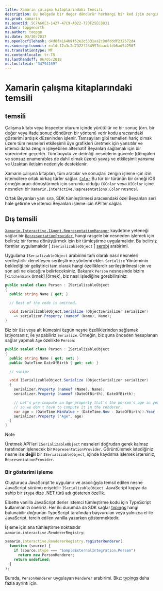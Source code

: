 ```yaml
---
title: Xamarin çalışma kitaplarındaki temsili
description: Bu belgede bir değer döndürür herhangi bir kod için zengin sonuçları çizmeye sağlayan Xamarin çalışma kitaplarını gösterimi ardışık düzen açıklanmaktadır.
ms.prod: xamarin
ms.assetid: 5C7A60E3-1427-47C9-A022-720F25ECB031
author: topgenorth
ms.author: toopge
ms.date: 03/30/2017
ms.openlocfilehash: d4d8fa164b9f52e2c5331aa2c08fdddf232572d4
ms.sourcegitcommit: ea1dc12a3c2d7322f234997daacbfdb6ad542507
ms.translationtype: MT
ms.contentlocale: tr-TR
ms.lasthandoff: 06/05/2018
ms.locfileid: "34794169"
---
```

# <a name="representations-in-xamarin-workbooks"></a>Xamarin çalışma kitaplarındaki temsili

## <a name="representations"></a>temsili

Çalışma kitabı veya Inspector oturum içinde yürütülür ve bir sonuç (örn. bir değer veya ifade sonuç döndüren bir yöntem) verir kodu aracısındaki gösterimi ardışık düzeninden işlenir. Tamsayıları gibi temelleri hariç olmak üzere tüm nesneleri etkileşimli üye grafikleri üretmek için yansıtılır ve istemci daha zengin işleyebilen alternatif Beyanları sağlamak için bir sürecinden geçerler. Tüm boyutu ve derinliği nesnelerin güvenle (döngüleri ve sonsuz enumerables de dahil olmak üzere) yavaş ve etkileşimli yansıma ve Uzaktan iletişim nedeniyle desteklenir.

Xamarin çalışma kitapları, tüm aracılar ve sonuçları zengin işleme için izin istemcilere ortak birkaç türler sağlar. [`Color`][xir-color] Bu tür bir türünün bir örneği iOS örneğin aracı dönüştürmek için sorumlu olduğu `CGColor` veya `UIColor` içine nesneleri bir `Xamarin.Interactive.Representations.Color` nesnesi.

Ortak Beyanları yanı sıra, SDK tümleştirmesi aracısındaki özel Beyanları seri hale getirme ve istemci Beyanları işleme için API'ler sağlar.

## <a name="external-representations"></a>Dış temsili

[`Xamarin.Interactive.IAgent.RepresentationManager`][repman] kaydetme yeteneği sağlar bir [`RepresentationProvider`][repp], hangi rasgele bir nesneden işlemek için belirsiz bir forma dönüştürmek için bir tümleştirme uygulamalıdır. Bu belirsiz formlar uygulamalıdır [ `ISerializableObject` ] [ serobj] arabirimi.

Uygulama `ISerializableObject` arabirimi tam olarak nasıl nesneleri serileştirilir denetleyen serileştirme yöntemi ekler. `Serialize` Yönteminin beklediği bir geliştirici tam olarak hangi özelliklerdir serileştirilmesi için ve son adı ne olacağını belirteceksiniz. Bakarak `Person` nesnesinde bizim [`KitchenSink` örnek] [örnek], biz nasıl işlediğine görebilirsiniz:

```csharp
public sealed class Person : ISerializableObject
{
  public string Name { get; }

  // Rest of the code is omitted…

  void ISerializableObject.Serialize (ObjectSerializer serializer)
    => serializer.Property (nameof (Name), Name);
}
```

Biz bir üst veya alt kümesini özgün nesne özelliklerinden sağlamak istiyorsanız, ile yapabiliriz `Serialize`. Örneğin, biz şuna önceden hesaplanan sağlar yapmak `Age` özellikte `Person`:

```csharp
public sealed class Person : ISerializableObject
{
  public string Name { get; set; }
  public DateTime DateOfBirth { get; set; }

  // <snip>

  void ISerializableObject.Serialize (ObjectSerializer serializer)
  {
    serializer.Property (nameof (Name), Name);
    serializer.Property (nameof (DateOfBirth), DateOfBirth);

    // Let's pre-compute an Age property that's the person's age in years,
    // so we don't have to compute it in the renderer.
    var age = (DateTime.MinValue + (DateTime.Now - DateOfBirth)).Year - 1;
    serializer.Property ("Age", age)
  }
}
```

> [!NOTE]
> Üretmek API'leri `ISerializableObject` nesneleri doğrudan gerek kalmaz tarafından işlenecek bir `RepresentationProvider`. Görüntülemek istediğiniz nesne ise **değil** bir `ISerializableObject`, içinde kaydırma işlemek istersiniz, `RepresentationProvider`.

### <a name="rendering-a-representation"></a>Bir gösterimi işleme

Oluşturucu JavaScript'te uygulanır ve aracılığıyla temsil edilen nesne JavaScript sürümü erişebilir `ISerializableObject`. JavaScript kopya da sahip bir `$type` dize .NET türü adı gösteren özellik.

Elbette vanilla JavaScript derler istemci tümleştirme kodu için TypeScript kullanmanızı öneririz. Her iki durumda da SDK sağlar [typings][typings] hangi bulunabilir doğrudan TypeScript tarafından başvurulan veya yalnızca el ile JavaScript, tercih edilen vanilla yazarken göstermektedir.

İşleme için ana tümleştirme noktasıdır `xamarin.interactive.RendererRegistry`:

```js
xamarin.interactive.RendererRegistry.registerRenderer(
  function (source) {
    if (source.$type === "SampleExternalIntegration.Person")
      return new PersonRenderer;
    return undefined;
  }
);
```

Burada, `PersonRenderer` uygulayan `Renderer` arabirimi. Bkz: [typings][typings] daha fazla ayrıntı için.

[typings]: https://github.com/xamarin/Workbooks/blob/master/SDK/typings/xamarin-interactive.d.ts
[xir-color]: https://developer.xamarin.com/api/type/Xamarin.Interactive.Representations.Color/
[repman]: https://developer.xamarin.com/api/type/Xamarin.Interactive.Representations.IRepresentationManager/
[repp]: https://developer.xamarin.com/api/type/Xamarin.Interactive.Representations.RepresentationProvider/
[serobj]: https://developer.xamarin.com/api/type/Xamarin.Interactive.Serialization.ISerializableObject/
